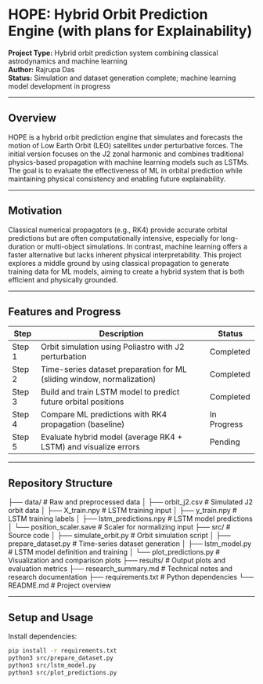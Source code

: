 # HOPE: Hybrid Orbit Prediction Engine (with plans for Explainability)

**Project Type:** Hybrid orbit prediction system combining classical astrodynamics and machine learning  
**Author:** Rajrupa Das  
**Status:** Simulation and dataset generation complete; machine learning model development in progress

---

## Overview

HOPE is a hybrid orbit prediction engine that simulates and forecasts the motion of Low Earth Orbit (LEO) satellites under perturbative forces. The initial version focuses on the J2 zonal harmonic and combines traditional physics-based propagation with machine learning models such as LSTMs. The goal is to evaluate the effectiveness of ML in orbital prediction while maintaining physical consistency and enabling future explainability.

---

## Motivation

Classical numerical propagators (e.g., RK4) provide accurate orbital predictions but are often computationally intensive, especially for long-duration or multi-object simulations. In contrast, machine learning offers a faster alternative but lacks inherent physical interpretability. This project explores a middle ground by using classical propagation to generate training data for ML models, aiming to create a hybrid system that is both efficient and physically grounded.

---
## Features and Progress

| Step      | Description                                                             | Status       |
|-----------|-------------------------------------------------------------------------|--------------|
| Step 1    | Orbit simulation using Poliastro with J2 perturbation                  | Completed    |
| Step 2    | Time-series dataset preparation for ML (sliding window, normalization) | Completed    |
| Step 3    | Build and train LSTM model to predict future orbital positions         | Completed    |
| Step 4    | Compare ML predictions with RK4 propagation (baseline)                 | In Progress  |
| Step 5    | Evaluate hybrid model (average RK4 + LSTM) and visualize errors        | Pending      |
---

## Repository Structure

├── data/ # Raw and preprocessed data
│ ├── orbit_j2.csv # Simulated J2 orbit data
│ ├── X_train.npy # LSTM training input
│ ├── y_train.npy # LSTM training labels
│ ├── lstm_predictions.npy # LSTM model predictions
│ └── position_scaler.save # Scaler for normalizing input
├── src/ # Source code
│ ├── simulate_orbit.py # Orbit simulation script
│ ├── prepare_dataset.py # Time-series dataset generation
│ ├── lstm_model.py # LSTM model definition and training
│ └── plot_predictions.py # Visualization and comparison plots
├── results/ # Output plots and evaluation metrics
├── research_summary.md # Technical notes and research documentation
├── requirements.txt # Python dependencies
└── README.md # Project overview


---

## Setup and Usage

Install dependencies:

```bash
pip install -r requirements.txt
python3 src/prepare_dataset.py
python3 src/lstm_model.py
python3 src/plot_predictions.py

